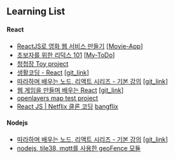 ## Learning List
#### React
* [ReactJS로 영화 웹 서비스 만들기](https://nomadcoders.co/react-fundamentals/lobby) [[Movie-App](https://github.com/keepbang/movie_app_react)]
* [초보자를 위한 리덕스 101](https://nomadcoders.co/redux-for-beginners/lobby) [[My-ToDo](https://github.com/keepbang/My-ToDo)]
* [청첩장 Toy project](https://github.com/keepbang/Invitation)
* [생활코딩 - React](https://www.inflearn.com/course/react-%EC%83%9D%ED%99%9C%EC%BD%94%EB%94%A9/dashboard) [[git_link](https://github.com/keepbang/react-project-for-inflearn-)]
* [따라하며 배우는 노드, 리액트 시리즈 - 기본 강의](https://www.inflearn.com/course/%EB%94%B0%EB%9D%BC%ED%95%98%EB%A9%B0-%EB%B0%B0%EC%9A%B0%EB%8A%94-%EB%85%B8%EB%93%9C-%EB%A6%AC%EC%95%A1%ED%8A%B8-%EA%B8%B0%EB%B3%B8/dashboard) [[git_link](https://github.com/keepbang/boiler_plate_login)]
* [웹 게임을 만들며 배우는 React](https://www.inflearn.com/course/web-game-React/dashboard) [[git_link](https://github.com/keepbang/react-web-game)]
* [openlayers map test project](https://github.com/keepbang/react-project-map)
* [React JS | Netflix 클론 코딩](https://nomadcoders.co/react-for-beginner) [bangflix]()

#### Nodejs
* [따라하며 배우는 노드, 리액트 시리즈 - 기본 강의](https://www.inflearn.com/course/%EB%94%B0%EB%9D%BC%ED%95%98%EB%A9%B0-%EB%B0%B0%EC%9A%B0%EB%8A%94-%EB%85%B8%EB%93%9C-%EB%A6%AC%EC%95%A1%ED%8A%B8-%EA%B8%B0%EB%B3%B8/dashboard) [[git_link](https://github.com/keepbang/boiler_plate_login)]
* [nodejs, tile38, mqtt를 사용한 geoFence 모듈](https://github.com/keepbang/node-server-tile38-mqtt-)

